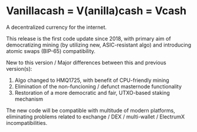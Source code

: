Vanillacash = V(anilla)cash = Vcash
===================================

A decentralized currency for the internet.

This release is the first code update since 2018, with primary aim of democratizing mining 
(by utilizing new, ASIC-resistant algo) and introducing atomic swaps (BIP-65) compatibility.

New to this version / Major differences between this and previous version(s):
1) Algo changed to HMQ1725, with benefit of CPU-friendly mining
2) Elimination of the non-funcioning / defunct masternode functionality
3) Restoration of a more democratic and fair, UTXO-based staking mechanism

The new code will be compatible with multitude of modern platforms, eliminating problems
related to exchange / DEX / multi-wallet / ElectrumX incompatibilities.
